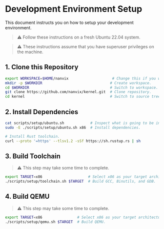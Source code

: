 # Development Environment Setup

This document instructs you on how to setup your development environment.

> ⚠️ Follow these instructions on a fresh Ubuntu 22.04 system.

> ⚠️ These instructions assume that you have superuser privileges on the machine.

## 1. Clone this Repository

```bash
export WORKSPACE=$HOME/nanvix                    # Change this if you want.
mkdir -p $WORKDIR                               # Create workspace.
cd $WORKDIR                                     # Switch to workspace.
git clone https://github.com/nanvix/kernel.git  # Clone repository.
cd kernel                                       # Switch to source tree.
```

## 2. Install Dependencies

```bash
cat scripts/setup/ubuntu.sh            # Inspect what is going to be installed.
sudo -E ./scripts/setup/ubuntu.sh x86  # Install dependencies.

# Install Rust toolchain.
curl --proto '=https' --tlsv1.2 -sSf https://sh.rustup.rs | sh
```

## 3. Build Toolchain

> ⚠️ This step may take some time to complete.

```bash
export TARGET=x86                     # Select x86 as your target architecture.
./scripts/setup/toolchain.sh $TARGET  # Build GCC, Binutils, and GDB.
```

## 4. Build QEMU

> ⚠️ This step may take some time to complete.

```bash
export TARGET=x86                # Select x86 as your target architecture.
./scripts/setup/qemu.sh $TARGET  # Build QEMU.
```
